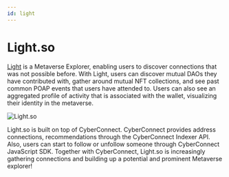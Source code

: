 ```yaml
---
id: light
---
```


# Light.so

[Light](https://light.so/) is a Metaverse Explorer, enabling users to discover connections that was not possible before.
With Light, users can discover mutual DAOs they have contributed with, gather around mutual NFT collections, and see past common POAP events that users have attended to.
Users can also see an aggregated profile of activity that is associated with the wallet, visualizing their identity in the metaverse.

![Light.so](../../static/img/partnership/light.jpg)

Light.so is built on top of CyberConnect. CyberConnect provides address connections, recommendations through the CyberConnect Indexer API. Also, users can start to follow or unfollow someone through CyberConnect JavaScript SDK.
Together with CyberConnect, Light.so is increasingly gathering connections and building up a potential and prominent Metaverse explorer!
